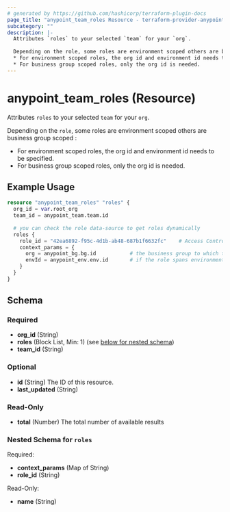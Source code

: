 ```yaml
---
# generated by https://github.com/hashicorp/terraform-plugin-docs
page_title: "anypoint_team_roles Resource - terraform-provider-anypoint"
subcategory: ""
description: |-
  Attributes `roles` to your selected `team` for your `org`.
  
  Depending on the role, some roles are environment scoped others are business group scoped :
  * For environment scoped roles, the org id and environment id needs to be specified.
  * For business group scoped roles, only the org id is needed.
---
```


# anypoint_team_roles (Resource)

Attributes `roles` to your selected `team` for your `org`.

Depending on the `role`, some roles are environment scoped others are business group scoped :
* For environment scoped roles, the org id and environment id needs to be specified.
* For business group scoped roles, only the org id is needed.

## Example Usage

```terraform
resource "anypoint_team_roles" "roles" {
  org_id = var.root_org
  team_id = anypoint_team.team.id
  
  # you can check the role data-source to get roles dynamically
  roles {
    role_id = "42ea6892-f95c-4d1b-ab48-687b1f6632fc"    # Access Controls Admin
    context_params = {
      org = anypoint_bg.bg.id           # the business group to which the role applies
      envId = anypoint_env.env.id       # if the role spans environments, the environment id
    }
  }
}
```

<!-- schema generated by tfplugindocs -->
## Schema

### Required

- **org_id** (String)
- **roles** (Block List, Min: 1) (see [below for nested schema](#nestedblock--roles))
- **team_id** (String)

### Optional

- **id** (String) The ID of this resource.
- **last_updated** (String)

### Read-Only

- **total** (Number) The total number of available results

<a id="nestedblock--roles"></a>
### Nested Schema for `roles`

Required:

- **context_params** (Map of String)
- **role_id** (String)

Read-Only:

- **name** (String)


